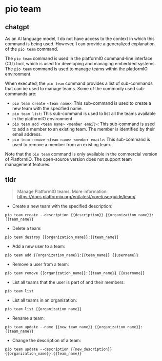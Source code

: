 # pio team 
## chatgpt 
As an AI language model, I do not have access to the context in which this command is being used. However, I can provide a generalized explanation of the `pio team` command.

The `pio team` command is used in the platformIO command-line interface (CLI) tool, which is used for developing and managing embedded systems. The `pio team` command is used to manage teams within the platformIO environment.

When executed, the `pio team` command provides a list of sub-commands that can be used to manage teams. Some of the commonly used sub-commands are:

- `pio team create <team name>`: This sub-command is used to create a new team with the specified name.
- `pio team list`: This sub-command is used to list all the teams available in the platformIO environment.
- `pio team add <team name> <member email>`: This sub-command is used to add a member to an existing team. The member is identified by their email address.
- `pio team remove <team name> <member email>`: This sub-command is used to remove a member from an existing team.

Note that the `pio team` command is only available in the commercial version of PlatformIO. The open-source version does not support team management features. 

## tldr 
 
> Manage PlatformIO teams.
> More information: <https://docs.platformio.org/en/latest/core/userguide/team/>.

- Create a new team with the specified description:

`pio team create --description {{description}} {{organization_name}}:{{team_name}}`

- Delete a team:

`pio team destroy {{organization_name}}:{{team_name}}`

- Add a new user to a team:

`pio team add {{organization_name}}:{{team_name}} {{username}}`

- Remove a user from a team:

`pio team remove {{organization_name}}:{{team_name}} {{username}}`

- List all teams that the user is part of and their members:

`pio team list`

- List all teams in an organization:

`pio team list {{organization_name}}`

- Rename a team:

`pio team update --name {{new_team_name}} {{organization_name}}:{{team_name}}`

- Change the description of a team:

`pio team update --description {{new_description}} {{organization_name}}:{{team_name}}`
